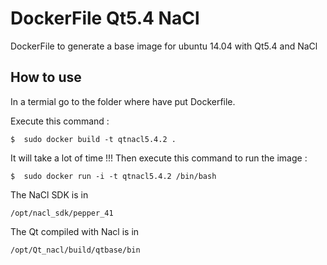# DockerFile Qt5.4 NaCl
DockerFile to generate a base image for ubuntu 14.04 with Qt5.4 and NaCl

## How to use 
In a termial go to the folder where have put Dockerfile.

Execute this command : 

  ```
  $  sudo docker build -t qtnacl5.4.2 .
  ```
It will take a lot of time !!!
Then execute this command to run the image :

  ```
  $  sudo docker run -i -t qtnacl5.4.2 /bin/bash
  ```
  
The NaCl SDK is in
  ```
  /opt/nacl_sdk/pepper_41
  ```
The Qt compiled with Nacl is in
  ```
  /opt/Qt_nacl/build/qtbase/bin
  ```
 
